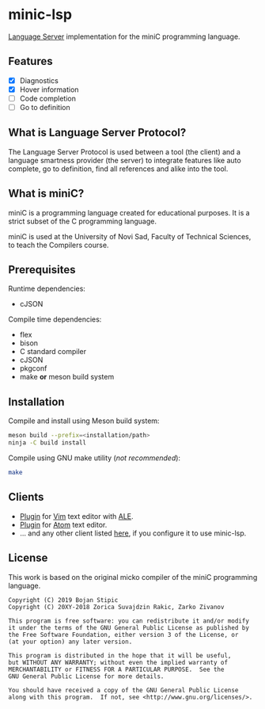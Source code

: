 # minic-lsp

[Language Server](https://langserver.org/) implementation for the miniC programming language.

## Features

* [x] Diagnostics
* [x] Hover information
* [ ] Code completion
* [ ] Go to definition

## What is Language Server Protocol?

The Language Server Protocol is used between a tool (the client)
and a language smartness provider (the server)
to integrate features like auto complete, go to definition,
find all references and alike into the tool.

## What is miniC?

miniC is a programming language created for educational purposes.
It is a strict subset of the C programming language.

miniC is used at the University of Novi Sad, Faculty of Technical Sciences, to teach the Compilers course.

## Prerequisites

Runtime dependencies:

* cJSON

Compile time dependencies:

* flex
* bison
* C standard compiler
* cJSON
* pkgconf
* make **or** meson build system

## Installation

Compile and install using Meson build system:
```bash
meson build --prefix=<installation/path>
ninja -C build install
```

Compile using GNU make utility (*not recommended*):
```bash
make
```

## Clients

* [Plugin](https://github.com/BojanStipic/minic-lsp-ale) for [Vim](https://www.vim.org/)
text editor with [ALE](https://github.com/w0rp/ale).
* [Plugin](https://github.com/BojanStipic/minic-lsp-atom) for [Atom](https://atom.io/)
text editor.
* … and any other client listed [here](https://langserver.org/), if you configure it to use minic-lsp.

## License

This work is based on the original micko compiler of the miniC programming language.

	Copyright (C) 2019 Bojan Stipic
	Copyright (C) 20XY-2018 Zorica Suvajdzin Rakic, Zarko Zivanov

	This program is free software: you can redistribute it and/or modify
	it under the terms of the GNU General Public License as published by
	the Free Software Foundation, either version 3 of the License, or
	(at your option) any later version.

	This program is distributed in the hope that it will be useful,
	but WITHOUT ANY WARRANTY; without even the implied warranty of
	MERCHANTABILITY or FITNESS FOR A PARTICULAR PURPOSE.  See the
	GNU General Public License for more details.

	You should have received a copy of the GNU General Public License
	along with this program.  If not, see <http://www.gnu.org/licenses/>.
